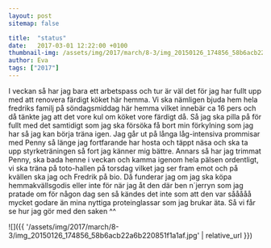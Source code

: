 ```yaml
---
layout: post
sitemap: false

title:  "status"
date:   2017-03-01 12:22:00 +0100
thumbnail-img: /assets/img/2017/march/8-3/img_20150126_174856_58b6acb22a6b220851f1a1af.jpg
author: Eva
tags: ["2017"]
---
```


I veckan så har jag bara ett arbetspass och tur är väl det för jag har fullt upp med att renovera färdigt köket här hemma. Vi ska nämligen bjuda hem hela fredriks familj på söndagsmiddag här hemma vilket innebär ca 16 pers och då tänkte jag att det vore kul om köket vore färdigt då. Så jag ska pilla på för fullt med det samtidigt som jag ska försöka få bort min förkylning som jag har så jag kan börja träna igen. Jag går ut på långa låg-intensiva prommisar med Penny så länge jag fortfarande har hosta och täppt näsa och ska ta upp styrketräningen så fort jag känner mig bättre. Annars så har jag trimmat Penny, ska bada henne i veckan och kamma igenom hela pälsen ordentligt, vi ska träna på toto-hallen på torsdag vilket jag ser fram emot och på kvällen ska jag och Fredrik på bio. Då funderar jag om jag ska köpa hemmakvällsgodis eller inte för när jag åt den där ben n´jerryn som jag pratade om för någon dag sen så kändes det inte som att den var sååååå mycket godare än mina nyttiga proteinglassar som jag brukar äta. Så vi får se hur jag gör med den saken ^^

![]({{ '/assets/img/2017/march/8-3/img_20150126_174856_58b6acb22a6b220851f1a1af.jpg'  | relative_url }})


